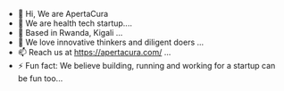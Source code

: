 - 👋 Hi, We are  ApertaCura
- 👀 We are health tech startup....
- 🌱 Based in Rwanda, Kigali ...
- 💞️ We love innovative thinkers and diligent doers ...
- 📫 Reach us at https://apertacura.com/ ...
- ⚡ Fun fact: We believe building, running and working for a startup can be fun too...

<!---
ApertaCura/ApertaCura is a ✨ special ✨ repository because its `README.md` (this file) appears on your GitHub profile.
You can click the Preview link to take a look at your changes.
--->
